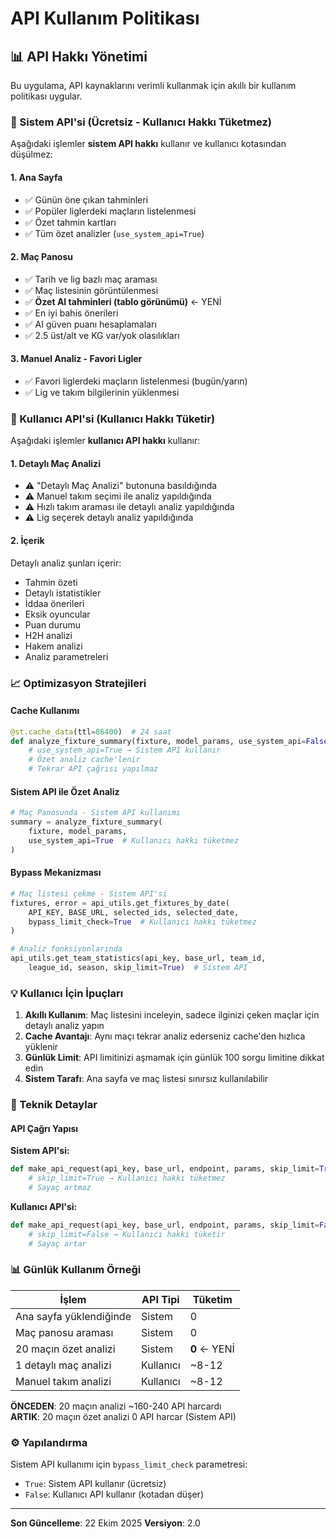 # API Kullanım Politikası

## 📊 API Hakkı Yönetimi

Bu uygulama, API kaynaklarını verimli kullanmak için akıllı bir kullanım politikası uygular.

### 🎯 Sistem API'si (Ücretsiz - Kullanıcı Hakkı Tüketmez)

Aşağıdaki işlemler **sistem API hakkı** kullanır ve kullanıcı kotasından düşülmez:

#### 1. **Ana Sayfa**
- ✅ Günün öne çıkan tahminleri
- ✅ Popüler liglerdeki maçların listelenmesi
- ✅ Özet tahmin kartları
- ✅ Tüm özet analizler (`use_system_api=True`)

#### 2. **Maç Panosu**
- ✅ Tarih ve lig bazlı maç araması
- ✅ Maç listesinin görüntülenmesi
- ✅ **Özet AI tahminleri (tablo görünümü)** ← YENİ
- ✅ En iyi bahis önerileri
- ✅ AI güven puanı hesaplamaları
- ✅ 2.5 üst/alt ve KG var/yok olasılıkları

#### 3. **Manuel Analiz - Favori Ligler**
- ✅ Favori liglerdeki maçların listelenmesi (bugün/yarın)
- ✅ Lig ve takım bilgilerinin yüklenmesi

### 👤 Kullanıcı API'si (Kullanıcı Hakkı Tüketir)

Aşağıdaki işlemler **kullanıcı API hakkı** kullanır:

#### 1. **Detaylı Maç Analizi**
- ⚠️ "Detaylı Maç Analizi" butonuna basıldığında
- ⚠️ Manuel takım seçimi ile analiz yapıldığında
- ⚠️ Hızlı takım araması ile detaylı analiz yapıldığında
- ⚠️ Lig seçerek detaylı analiz yapıldığında

#### 2. **İçerik**
Detaylı analiz şunları içerir:
- Tahmin özeti
- Detaylı istatistikler
- İddaa önerileri
- Eksik oyuncular
- Puan durumu
- H2H analizi
- Hakem analizi
- Analiz parametreleri

### 📈 Optimizasyon Stratejileri

#### Cache Kullanımı
```python
@st.cache_data(ttl=86400)  # 24 saat
def analyze_fixture_summary(fixture, model_params, use_system_api=False):
    # use_system_api=True → Sistem API kullanır
    # Özet analiz cache'lenir
    # Tekrar API çağrısı yapılmaz
```

#### Sistem API ile Özet Analiz
```python
# Maç Panosunda - Sistem API kullanımı
summary = analyze_fixture_summary(
    fixture, model_params, 
    use_system_api=True  # Kullanıcı hakkı tüketmez
)
```

#### Bypass Mekanizması
```python
# Maç listesi çekme - Sistem API'si
fixtures, error = api_utils.get_fixtures_by_date(
    API_KEY, BASE_URL, selected_ids, selected_date, 
    bypass_limit_check=True  # Kullanıcı hakkı tüketmez
)

# Analiz fonksiyonlarında
api_utils.get_team_statistics(api_key, base_url, team_id, 
    league_id, season, skip_limit=True)  # Sistem API
```

### 💡 Kullanıcı İçin İpuçları

1. **Akıllı Kullanım**: Maç listesini inceleyin, sadece ilginizi çeken maçlar için detaylı analiz yapın
2. **Cache Avantajı**: Aynı maçı tekrar analiz ederseniz cache'den hızlıca yüklenir
3. **Günlük Limit**: API limitinizi aşmamak için günlük 100 sorgu limitine dikkat edin
4. **Sistem Tarafı**: Ana sayfa ve maç listesi sınırsız kullanılabilir

### 🔧 Teknik Detaylar

#### API Çağrı Yapısı

**Sistem API'si:**
```python
def make_api_request(api_key, base_url, endpoint, params, skip_limit=True):
    # skip_limit=True → Kullanıcı hakkı tüketmez
    # Sayaç artmaz
```

**Kullanıcı API'si:**
```python
def make_api_request(api_key, base_url, endpoint, params, skip_limit=False):
    # skip_limit=False → Kullanıcı hakkı tüketir
    # Sayaç artar
```

### 📊 Günlük Kullanım Örneği

| İşlem | API Tipi | Tüketim |
|-------|----------|---------|
| Ana sayfa yüklendiğinde | Sistem | 0 |
| Maç panosu araması | Sistem | 0 |
| 20 maçın özet analizi | Sistem | **0** ← YENİ |
| 1 detaylı maç analizi | Kullanıcı | ~8-12 |
| Manuel takım analizi | Kullanıcı | ~8-12 |

**ÖNCEDEN**: 20 maçın analizi ~160-240 API harcardı  
**ARTIK**: 20 maçın özet analizi 0 API harcar (Sistem API)

### ⚙️ Yapılandırma

Sistem API kullanımı için `bypass_limit_check` parametresi:

- `True`: Sistem API kullanır (ücretsiz)
- `False`: Kullanıcı API kullanır (kotadan düşer)

---

**Son Güncelleme**: 22 Ekim 2025
**Versiyon**: 2.0
